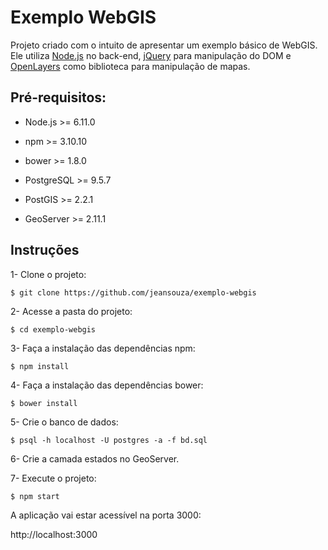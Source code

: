 # Exemplo WebGIS

Projeto criado com o intuito de apresentar um exemplo básico de WebGIS. Ele utiliza [Node.js](https://nodejs.org/en/) no back-end, [jQuery](https://jquery.com/) para manipulação do DOM e [OpenLayers](https://openlayers.org/) como biblioteca para manipulação de mapas.

## Pré-requisitos:

- Node.js >= 6.11.0

- npm >= 3.10.10

- bower >= 1.8.0

- PostgreSQL >= 9.5.7

- PostGIS >= 2.2.1

- GeoServer >= 2.11.1

## Instruções

1- Clone o projeto:

```
$ git clone https://github.com/jeansouza/exemplo-webgis
```

2- Acesse a pasta do projeto:

```
$ cd exemplo-webgis
```

3- Faça a instalação das dependências npm:

```
$ npm install
```

4- Faça a instalação das dependências bower:

```
$ bower install
```

5- Crie o banco de dados:

```
$ psql -h localhost -U postgres -a -f bd.sql
```

6- Crie a camada estados no GeoServer.

7- Execute o projeto:

```
$ npm start
```

A aplicação vai estar acessível na porta 3000:

http://localhost:3000
